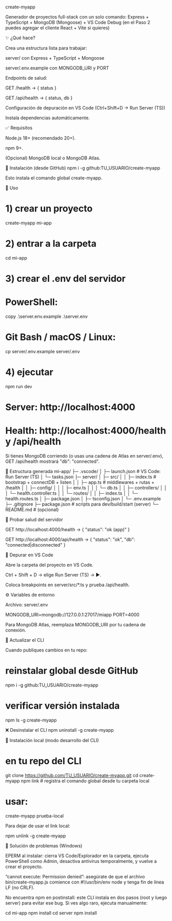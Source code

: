 create-myapp

Generador de proyectos full-stack con un solo comando:
Express + TypeScript + MongoDB (Mongoose) + VS Code Debug
(en el Paso 2 puedes agregar el cliente React + Vite si quieres)

✨ ¿Qué hace?

Crea una estructura lista para trabajar:

server/ con Express + TypeScript + Mongoose

server/.env.example con MONGODB_URI y PORT

Endpoints de salud:

GET /health → { status }

GET /api/health → { status, db }

Configuración de depuración en VS Code (Ctrl+Shift+D → Run Server (TS))

Instala dependencias automáticamente.

✅ Requisitos

Node.js 18+ (recomendado 20+).

npm 9+.

(Opcional) MongoDB local o MongoDB Atlas.

🔧 Instalación (desde GitHub)
npm i -g github:TU_USUARIO/create-myapp


Esto instala el comando global create-myapp.

🚀 Uso
# 1) crear un proyecto
create-myapp mi-app

# 2) entrar a la carpeta
cd mi-app

# 3) crear el .env del servidor
# PowerShell:
copy .\server\.env.example .\server\.env
# Git Bash / macOS / Linux:
cp server/.env.example server/.env

# 4) ejecutar
npm run dev

# Server: http://localhost:4000
# Health: http://localhost:4000/health  y  /api/health


Si tienes MongoDB corriendo (o usas una cadena de Atlas en server/.env), GET /api/health mostrará "db": "connected".

🧱 Estructura generada
mi-app/
├─ .vscode/
│  ├─ launch.json          # VS Code: Run Server (TS)
│  └─ tasks.json
├─ server/
│  ├─ src/
│  │  ├─ index.ts          # bootstrap + connectDB + listen
│  │  ├─ app.ts            # middlewares + rutas + /health
│  │  ├─ config/
│  │  │  ├─ env.ts
│  │  │  └─ db.ts
│  │  ├─ controllers/
│  │  │  └─ health.controller.ts
│  │  └─ routes/
│  │     ├─ index.ts
│  │     └─ health.routes.ts
│  ├─ package.json
│  ├─ tsconfig.json
│  └─ .env.example
├─ .gitignore
├─ package.json            # scripts para dev/build/start (server)
└─ README.md               # (opcional)

🧪 Probar salud del servidor

GET http://localhost:4000/health → { "status": "ok (app)" }

GET http://localhost:4000/api/health → { "status": "ok", "db": "connected|disconnected" }

🐞 Depurar en VS Code

Abre la carpeta del proyecto en VS Code.

Ctrl + Shift + D → elige Run Server (TS) → ▶️.

Coloca breakpoints en server/src/*.ts y prueba /api/health.

⚙️ Variables de entorno

Archivo: server/.env

MONGODB_URI=mongodb://127.0.0.1:27017/miapp
PORT=4000


Para MongoDB Atlas, reemplaza MONGODB_URI por tu cadena de conexión.

🔁 Actualizar el CLI

Cuando publiques cambios en tu repo:

# reinstalar global desde GitHub
npm i -g github:TU_USUARIO/create-myapp
# verificar versión instalada
npm ls -g create-myapp

❌ Desinstalar el CLI
npm uninstall -g create-myapp

🧰 Instalación local (modo desarrollo del CLI)
# en tu repo del CLI
git clone https://github.com/TU_USUARIO/create-myapp.git
cd create-myapp
npm link      # registra el comando global desde tu carpeta local
# usar:
create-myapp prueba-local


Para dejar de usar el link local:

npm unlink -g create-myapp

🧯 Solución de problemas (Windows)

EPERM al instalar: cierra VS Code/Explorador en la carpeta, ejecuta PowerShell como Admin, desactiva antivirus temporalmente, y vuelve a crear el proyecto.

“cannot execute: Permission denied”: asegúrate de que el archivo bin/create-myapp.js comience con #!/usr/bin/env node y tenga fin de línea LF (no CRLF).

No encuentra npm en postinstall: este CLI instala en dos pasos (root y luego server) para evitar ese bug. Si ves algo raro, ejecuta manualmente:

cd mi-app
npm install
cd server
npm install